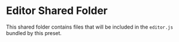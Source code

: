 <!-- @format -->

# Editor Shared Folder

This shared folder contains files that will be included in the `editor.js`
bundled by this preset.
